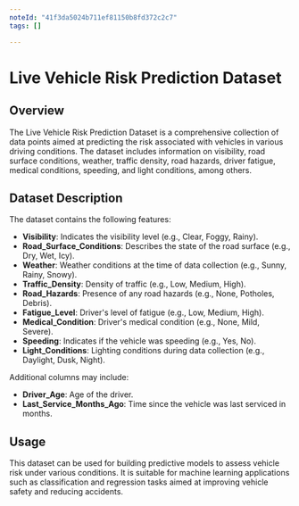 ```yaml
---
noteId: "41f3da5024b711ef81150b8fd372c2c7"
tags: []

---
```


# Live Vehicle Risk Prediction Dataset

## Overview

The Live Vehicle Risk Prediction Dataset is a comprehensive collection of data points aimed at predicting the risk associated with vehicles in various driving conditions. The dataset includes information on visibility, road surface conditions, weather, traffic density, road hazards, driver fatigue, medical conditions, speeding, and light conditions, among others.

## Dataset Description

The dataset contains the following features:

- **Visibility**: Indicates the visibility level (e.g., Clear, Foggy, Rainy).
- **Road_Surface_Conditions**: Describes the state of the road surface (e.g., Dry, Wet, Icy).
- **Weather**: Weather conditions at the time of data collection (e.g., Sunny, Rainy, Snowy).
- **Traffic_Density**: Density of traffic (e.g., Low, Medium, High).
- **Road_Hazards**: Presence of any road hazards (e.g., None, Potholes, Debris).
- **Fatigue_Level**: Driver's level of fatigue (e.g., Low, Medium, High).
- **Medical_Condition**: Driver's medical condition (e.g., None, Mild, Severe).
- **Speeding**: Indicates if the vehicle was speeding (e.g., Yes, No).
- **Light_Conditions**: Lighting conditions during data collection (e.g., Daylight, Dusk, Night).

Additional columns may include:
- **Driver_Age**: Age of the driver.
- **Last_Service_Months_Ago**: Time since the vehicle was last serviced in months.

## Usage

This dataset can be used for building predictive models to assess vehicle risk under various conditions. It is suitable for machine learning applications such as classification and regression tasks aimed at improving vehicle safety and reducing accidents.




